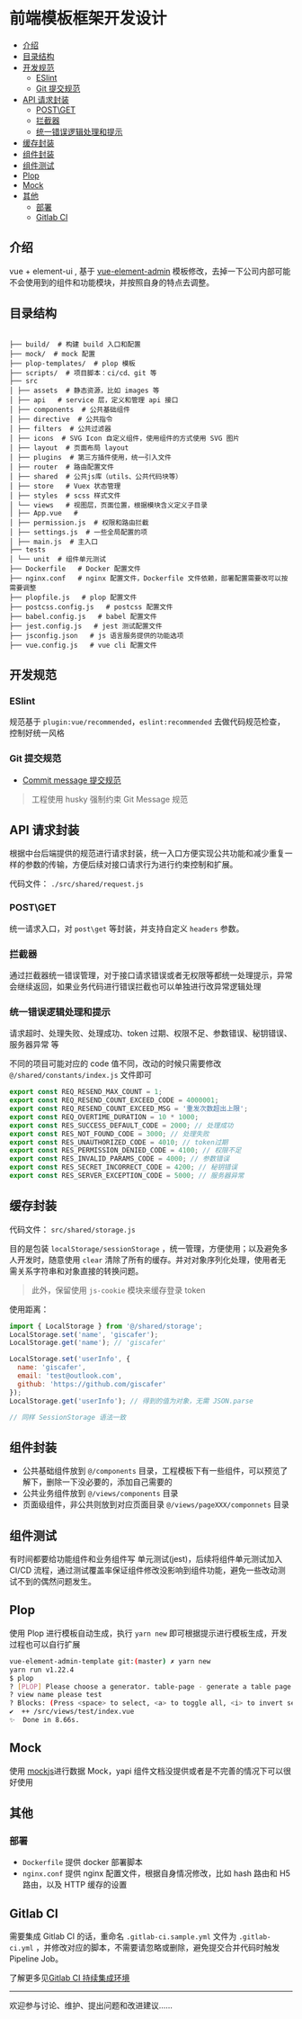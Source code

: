 # 前端模板框架开发设计

<!--ts-->

- [介绍](#介绍)
- [目录结构](#目录结构)
- [开发规范](#开发规范)
  - [ESlint](#eslint)
  - [Git 提交规范](#git-提交规范)
- [API 请求封装](#api-请求封装)
  - [POST\GET](#postget)
  - [拦截器](#拦截器)
  - [统一错误逻辑处理和提示](#统一错误逻辑处理和提示)
- [缓存封装](#缓存封装)
- [组件封装](#组件封装)
- [组件测试](#组件测试)
- [Plop](#plop)
- [Mock](#mock)
- [其他](#其他)
  - [部署](#部署)
  - [Gitlab CI](#gitlab-ci)

<!-- Added by: giscafer, at: Wed Jul 15 15:42:28 CST 2020 -->

<!--te-->

## 介绍

vue + element-ui , 基于 [vue-element-admin](https://panjiachen.github.io/vue-element-admin) 模板修改，去掉一下公司内部可能不会使用到的组件和功能模块，并按照自身的特点去调整。

## 目录结构

```shell

├── build/  # 构建 build 入口和配置
├── mock/  # mock 配置
├── plop-templates/  # plop 模板
├── scripts/  # 项目脚本：ci/cd、git 等
├── src
│ ├── assets  # 静态资源，比如 images 等
│ ├── api   # service 层，定义和管理 api 接口
│ ├── components  # 公共基础组件
│ ├── directive  # 公共指令
│ ├── filters  # 公共过滤器
│ ├── icons  # SVG Icon 自定义组件，使用组件的方式使用 SVG 图片
│ ├── layout  # 页面布局 layout
│ ├── plugins  # 第三方插件使用，统一引入文件
│ ├── router  # 路由配置文件
│ ├── shared  # 公共js库（utils、公共代码块等）
│ ├── store   # Vuex 状态管理
│ ├── styles  # scss 样式文件
│ └── views   # 视图层，页面位置，根据模块含义定义子目录
│ ├── App.vue   #
│ ├── permission.js  # 权限和路由拦截
│ ├── settings.js  # 一些全局配置的项
│ ├── main.js  # 主入口
├── tests
│ └── unit  # 组件单元测试
├── Dockerfile   # Docker 配置文件
├── nginx.conf   # nginx 配置文件，Dockerfile 文件依赖，部署配置需要改可以按需要调整
├── plopfile.js   # plop 配置文件
├── postcss.config.js   # postcss 配置文件
├── babel.config.js   # babel 配置文件
├── jest.config.js   # jest 测试配置文件
├── jsconfig.json   # js 语言服务提供的功能选项
├── vue.config.js   # vue cli 配置文件
```

## 开发规范

### ESlint

规范基于 `plugin:vue/recommended`，`eslint:recommended` 去做代码规范检查，控制好统一风格

### Git 提交规范

- [Commit message 提交规范](https://www.ruanyifeng.com/blog/2016/01/commit_message_change_log.html)

> 工程使用 husky 强制约束 Git Message 规范

## API 请求封装

根据中台后端提供的规范进行请求封装，统一入口方便实现公共功能和减少重复一样的参数的传输，方便后续对接口请求行为进行约束控制和扩展。

代码文件： `./src/shared/request.js`

### POST\GET

统一请求入口，对 `post\get` 等封装，并支持自定义 `headers` 参数。

### 拦截器

通过拦截器统一错误管理，对于接口请求错误或者无权限等都统一处理提示，异常会继续返回，如果业务代码进行错误拦截也可以单独进行改异常逻辑处理

### 统一错误逻辑处理和提示

请求超时、处理失败、处理成功、token 过期、权限不足、参数错误、秘钥错误、服务器异常 等

不同的项目可能对应的 code 值不同，改动的时候只需要修改 `@/shared/constants/index.js` 文件即可

```js
export const REQ_RESEND_MAX_COUNT = 1;
export const REQ_RESEND_COUNT_EXCEED_CODE = 4000001;
export const REQ_RESEND_COUNT_EXCEED_MSG = '重发次数超出上限';
export const REQ_OVERTIME_DURATION = 10 * 1000;
export const RES_SUCCESS_DEFAULT_CODE = 2000; // 处理成功
export const RES_NOT_FOUND_CODE = 3000; // 处理失败
export const RES_UNAUTHORIZED_CODE = 4010; // token过期
export const RES_PERMISSION_DENIED_CODE = 4100; // 权限不足
export const RES_INVALID_PARAMS_CODE = 4000; // 参数错误
export const RES_SECRET_INCORRECT_CODE = 4200; // 秘钥错误
export const RES_SERVER_EXCEPTION_CODE = 5000; // 服务器异常
```

## 缓存封装

代码文件： `src/shared/storage.js`

目的是包装 `localStorage/sessionStorage` ，统一管理，方便使用；以及避免多人开发时，随意使用 `clear` 清除了所有的缓存。并对对象序列化处理，使用者无需关系字符串和对象直接的转换问题。

> 此外，保留使用 `js-cookie` 模块来缓存登录 token

使用距离：

```js
import { LocalStorage } from '@/shared/storage';
LocalStorage.set('name', 'giscafer');
LocalStorage.get('name'); // 'giscafer'

LocalStorage.set('userInfo', {
  name: 'giscafer',
  email: 'test@outlook.com',
  github: 'https://github.com/giscafer'
});
LocalStorage.get('userInfo'); // 得到的值为对象，无需 JSON.parse

// 同样 SessionStorage 语法一致
```

## 组件封装

- 公共基础组件放到 `@/components` 目录，工程模板下有一些组件，可以预览了解下，删除一下没必要的，添加自己需要的
- 公共业务组件放到 `@/views/components` 目录
- 页面级组件，非公共则放到对应页面目录 `@/views/pageXXX/componnets` 目录

## 组件测试

有时间都要给功能组件和业务组件写 单元测试(jest)，后续将组件单元测试加入 CI/CD 流程，通过测试覆盖率保证组件修改没影响到组件功能，避免一些改动测试不到的偶然问题发生。

## Plop

使用 Plop 进行模板自动生成，执行 `yarn new` 即可根据提示进行模板生成，开发过程也可以自行扩展

```bash
vue-element-admin-template git:(master) ✗ yarn new
yarn run v1.22.4
$ plop
? [PLOP] Please choose a generator. table-page - generate a table page
? view name please test
? Blocks: (Press <space> to select, <a> to toggle all, <i> to invert selection)<template>, <script>, style
✔  ++ /src/views/test/index.vue
✨  Done in 8.66s.
```

## Mock

使用 [mockjs](https://github.com/nuysoft/Mock)进行数据 Mock，yapi 组件文档没提供或者是不完善的情况下可以很好使用

## 其他

### 部署

- `Dockerfile` 提供 docker 部署脚本
- `nginx.conf` 提供 nginx 配置文件，根据自身情况修改，比如 hash 路由和 H5 路由，以及 HTTP 缓存的设置

## Gitlab CI

需要集成 Gitlab CI 的话，重命名 `.gitlab-ci.sample.yml` 文件为 `.gitlab-ci.yml` ，并修改对应的脚本，不需要请忽略或删除，避免提交合并代码时触发 Pipeline Job。

了解更多见[Gitlab CI 持续集成环境](http://wiki.sinohealth.cn/pages/viewpage.action?pageId=49872938)

---

欢迎参与讨论、维护、提出问题和改进建议……
